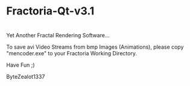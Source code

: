 # Fractoria-Qt-v3.1
#

Yet Another Fractal Rendering Software...

To save avi Video Streams from bmp Images (Animations), please copy "mencoder.exe" to your Fractoria Working Directory.

Have Fun ;)

ByteZealot1337

